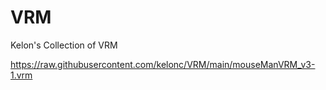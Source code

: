 # VRM
Kelon's Collection of VRM

https://raw.githubusercontent.com/kelonc/VRM/main/mouseManVRM_v3-1.vrm
